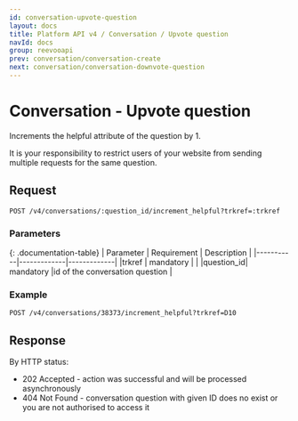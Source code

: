 ```yaml
---
id: conversation-upvote-question
layout: docs
title: Platform API v4 / Conversation / Upvote question
navId: docs
group: reevooapi
prev: conversation/conversation-create
next: conversation/conversation-downvote-question
---
```


# Conversation - Upvote question

Increments the helpful attribute of the question by 1.

<div class="warning">
  It is your responsibility to restrict users of your website from sending multiple requests for the same question.
</div>

## **Request**

`POST /v4/conversations/:question_id/increment_helpful?trkref=:trkref`

### Parameters

{: .documentation-table}
| Parameter | Requirement | Description |
|-----------|-------------|-------------|
|trkref     | mandatory   |             |
|question_id| mandatory   |id of the conversation question |

### Example

`POST /v4/conversations/38373/increment_helpful?trkref=D10`

## **Response**

By HTTP status:

 * 202 Accepted - action was successful and will be processed asynchronously
 * 404 Not Found - conversation question with given ID does no exist or you are not authorised to access it

